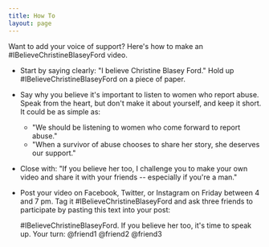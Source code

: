 ```yaml
---
title: How To
layout: page
---
```


Want to add your voice of support? Here's how to make an #IBelieveChristineBlaseyFord video.

* Start by saying clearly: "I believe Christine Blasey Ford."  Hold up #IBelieveChristineBlaseyFord on a piece of paper.
* Say why you believe it's important to listen to women who report abuse.  Speak from the heart, but don't make it about yourself, and keep it short.  It could be as simple as:
    * "We should be listening to women who come forward to report abuse."
    * "When a survivor of abuse chooses to share her story, she deserves our support."
* Close with: "If you believe her too, I challenge you to make your own video and share it with your friends -- especially if you're a man."
* Post your video on Facebook, Twitter, or Instagram on Friday between 4 and 7 pm.  Tag it #IBelieveChristineBlaseyFord and ask three friends to participate by pasting this text into your post:

    #IBelieveChristineBlaseyFord.  If you believe her too, it's time to speak up.  Your turn: @friend1 @friend2 @friend3
